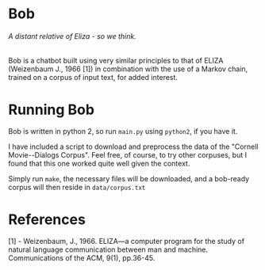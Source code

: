 # Bob
###### A distant relative of Eliza - so we think.

Bob is a chatbot built using very similar principles to that of ELIZA (Weizenbaum J., 1966 [1]) in combination with the use of a Markov chain, trained on a corpus of input text, for added interest.

# Running Bob

Bob is written in python 2, so run `main.py` using `python2`, if you have it.

I have included a script to download and preprocess the data of the "Cornell Movie--Dialogs Corpus".
Feel free, of course, to try other corpuses, but I found that this one worked quite well given the context.

Simply run `make`, the necessary files will be downloaded, and a bob-ready corpus will then reside in `data/corpus.txt`

# References
[1] - Weizenbaum, J., 1966. ELIZA—a computer program for the study of natural language communication between man and machine. Communications of the ACM, 9(1), pp.36-45.
